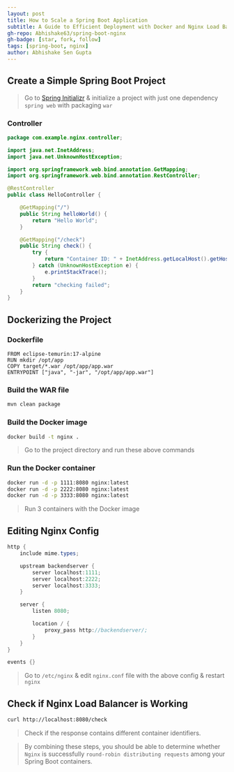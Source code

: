 ```yaml
---
layout: post
title: How to Scale a Spring Boot Application
subtitle: A Guide to Efficient Deployment with Docker and Nginx Load Balancer
gh-repo: Abhishake63/spring-boot-nginx
gh-badge: [star, fork, follow]
tags: [spring-boot, nginx]
author: Abhishake Sen Gupta
---
```


## Create a Simple Spring Boot Project

> Go to [Spring Initializr](https://start.spring.io/)  & initialize a project with just one dependency `spring web` with packaging `war`

### Controller

```java
package com.example.nginx.controller;

import java.net.InetAddress;
import java.net.UnknownHostException;

import org.springframework.web.bind.annotation.GetMapping;
import org.springframework.web.bind.annotation.RestController;

@RestController
public class HelloController {

    @GetMapping("/")
    public String helloWorld() {
        return "Hello World";
    }

    @GetMapping("/check")
    public String check() {
        try {
            return "Container ID: " + InetAddress.getLocalHost().getHostName();
        } catch (UnknownHostException e) {
            e.printStackTrace();
        }
        return "checking failed";
    }
}
```

## Dockerizing the Project

### Dockerfile

```docker
FROM eclipse-temurin:17-alpine
RUN mkdir /opt/app
COPY target/*.war /opt/app/app.war
ENTRYPOINT ["java", "-jar", "/opt/app/app.war"]
```

### Build the WAR file

```bash
mvn clean package
```

### Build the Docker image

```bash
docker build -t nginx .
```

> Go to the project directory and run these above commands

### Run the Docker container

```bash
docker run -d -p 1111:8080 nginx:latest
docker run -d -p 2222:8080 nginx:latest
docker run -d -p 3333:8080 nginx:latest
```

> Run 3 containers with the Docker image


## Editing Nginx Config

```java
http {
	include mime.types;

	upstream backendserver {
		server localhost:1111;
		server localhost:2222;
		server localhost:3333;
	}

	server {
		listen 8080;

		location / {
			proxy_pass http://backendserver/;
		}
	}
}

events {}
```

> Go to `/etc/nginx` & edit `nginx.conf` file with the above config & restart `nginx`

## Check if Nginx Load Balancer is Working

```bash
curl http://localhost:8080/check
```

> Check if the response contains different container identifiers.

> By combining these steps, you should be able to determine whether `Nginx` is successfully `round-robin distributing requests` among your Spring Boot containers.